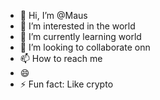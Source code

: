 - 👋 Hi, I’m @Maus
- 👀 I’m interested in the world
- 🌱 I’m currently learning world
- 💞️ I’m looking to collaborate onn
- 📫 How to reach me 
- 😄 
- ⚡ Fun fact: Like crypto

<!---
Maus66/Maus66 is a ✨ special ✨ repository because its `README.md` (this file) appears on your GitHub profile.
You can click the Preview link to take a look at your changes.
--->
